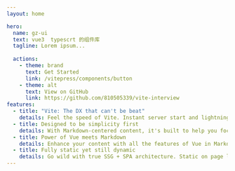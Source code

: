 ```yaml
---
layout: home

hero:
  name: gz-ui
  text: vue3  typescrt 的组件库
  tagline: Lorem ipsum...
 
  actions:
    - theme: brand
      text: Get Started
      link: /vitepress/components/button
    - theme: alt
      text: View on GitHub
      link: https://github.com/810505339/vite-interview
features:
  - title: "Vite: The DX that can't be beat"
    details: Feel the speed of Vite. Instant server start and lightning fast HMR that stays fast regardless of the app size.
  - title: Designed to be simplicity first
    details: With Markdown-centered content, it's built to help you focus on writing and deployed with minimum configuration.
  - title: Power of Vue meets Markdown
    details: Enhance your content with all the features of Vue in Markdown, while being able to customize your site with Vue.
  - title: Fully static yet still dynamic
    details: Go wild with true SSG + SPA architecture. Static on page load, but engage users with 100% interactivity from there.
---
```



